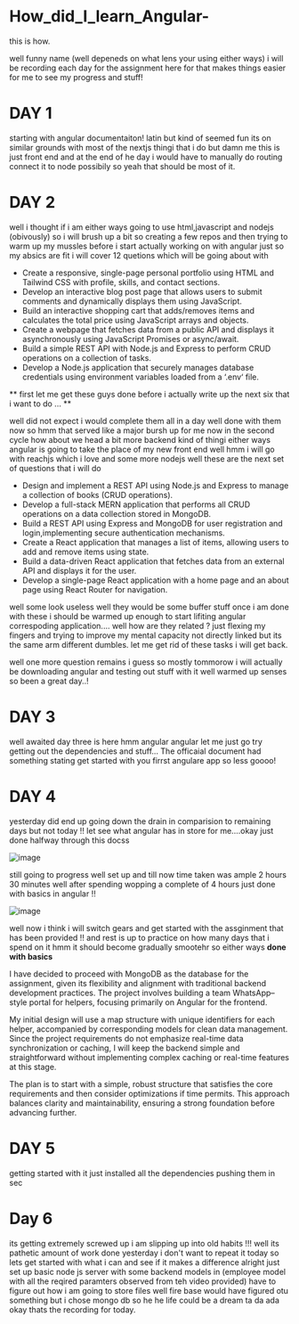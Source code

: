 # How_did_I_learn_Angular-
this is how.

well funny name (well depeneds on what lens your using either ways) i will be recording each day for the assignment here for that makes things easier for me to see my progress and stuff!

# DAY 1
starting with angular documentaiton!
latin but kind of seemed fun its on similar grounds with most of the nextjs thingi that i do but damn me this is just front end and at the end of he day i would have to manually do routing connect it to node possibily so yeah 
that should be most of it.
# DAY 2
well i thought if i am either ways going to use html,javascript and nodejs (obivously) so i will brush up a bit so creating a few repos and then trying to warm up my mussles before i start actually working on with angular just so my absics are fit i will cover 12 quetions which will be going about with 
- Create a responsive, single-page personal portfolio using HTML and Tailwind CSS with profile, skills, and contact sections.
- Develop an interactive blog post page that allows users to submit comments and dynamically displays them using JavaScript.
- Build an interactive shopping cart that adds/removes items and calculates the total price using JavaScript arrays and objects.
- Create a webpage that fetches data from a public API and displays it asynchronously using JavaScript Promises or async/await.
- Build a simple REST API with Node.js and Express to perform CRUD operations on a collection of tasks.
- Develop a Node.js application that securely manages database credentials using environment variables loaded from a ‘.env‘ file.

** first let me get these guys done before i actually write up the next six that i want to do ... **

well did not expect i would complete them all in a day well done with them now so hmm that served like a major bursh up for me now in the second cycle how about we head a bit more backend kind of thingi either ways angular is going to take the place of my new front end well hmm i will go with reachjs which i love and some more nodejs well these are the next set of questions that i will do
- Design and implement a REST API using Node.js and Express to manage a collection of books (CRUD operations).
- Develop a full-stack MERN application that performs all CRUD operations on a data collection stored in MongoDB.
- Build a REST API using Express and MongoDB for user registration and login,implementing secure authentication mechanisms.
- Create a React application that manages a list of items, allowing users to add and remove items using state.
- Build a data-driven React application that fetches data from an external API and displays it for the user.
- Develop a single-page React application with a home page and an about page using React Router for navigation.

well some look useless well they would be some buffer stuff once i am done with these i should be warmed up enough to start lifiting angular correspoding application.... well how are they related ? just flexing my fingers and trying to improve my mental capacity not directly linked but its the same arm different dumbles. let me get rid of these tasks i will get back.

well one more question remains i guess so mostly tommorow i will actually be downloading angular and testing out stuff with it well warmed up senses so been a great day..! 
# DAY 3
well awaited day three is here hmm angular angular let me just go try getting out the dependencies and stuff... The officaial document had something stating get started with you firrst angulare app so less goooo!
# DAY 4
yesterday did end up going down the drain in comparision to remaining days but not today !! let see what angular has in store for me....okay just done halfway through this docss



![image](https://github.com/user-attachments/assets/efd44de8-de5a-4942-ad1d-095dc3f80fb1) 



still going to progress well set up and till now time taken was ample 2 hours 30 minutes well after spending wopping a complete of 4 hours just done with basics in angular !! 


![image](https://github.com/user-attachments/assets/bbe0e4fa-413b-49a0-8aa4-c33259da1cfe)


well now i think i will switch gears and get started with the assginment that has been provided !! and rest is up to practice on how many days that i spend on it hmm it should become gradually smootehr so either ways **done with basics**



I have decided to proceed with MongoDB as the database for the assignment, given its flexibility and alignment with traditional backend development practices. The project involves building a team WhatsApp–style portal for helpers, focusing primarily on Angular for the frontend.

My initial design will use a map structure with unique identifiers for each helper, accompanied by corresponding models for clean data management. Since the project requirements do not emphasize real-time data synchronization or caching, I will keep the backend simple and straightforward without implementing complex caching or real-time features at this stage.

The plan is to start with a simple, robust structure that satisfies the core requirements and then consider optimizations if time permits. This approach balances clarity and maintainability, ensuring a strong foundation before advancing further.

# DAY 5
getting started with it just installed all the dependencies pushing them in sec 
# Day 6
its getting extremely screwed up i am slipping up into old habits !!! well its pathetic amount of work done yesterday i don't want to repeat it today so lets get started with what i can and see if it makes a difference
alright just set up basic node js server with some backend models in (employee model with all the reqired paramters observed from teh video provided)
have to figure out how i am going to store files well fire base would have figured otu something but i chose mongo db so he he life could be a dream ta da ada okay thats the recording for today.

